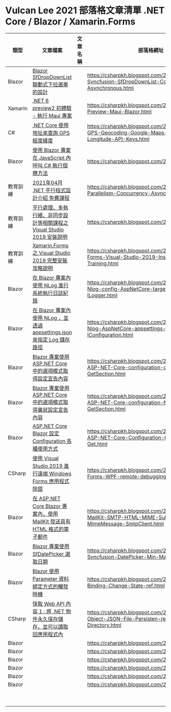 # Vulcan Lee 2021 部落格文章清單 .NET Core / Blazor / Xamarin.Forms

|類型|文章檔案|文章名稱|部落格網址|
|-|-|-|-|
|Blazor|[Blazor SfDropDownList 聯動式下拉選單的設計](CSharp/Blazor-Syncfusion-SfDropDownList-Correlation-Asynchronous.md)||https://csharpkh.blogspot.com/2021/05/Blazor-Syncfusion-SfDropDownList-Correlation-Asynchronous.html|
|Xamarin|[.NET 6 preview2 初體驗 - 執行 Maui 專案](XamarinForms/NET6-Preview-Maui-Blazor.md)||https://csharpkh.blogspot.com/2021/03/NET6-Preview-Maui-Blazor.html|
|C#|[.NET Core 使用地址來查詢 GPS 經度緯度](CSharp/Address-GPS-Geocoding-Google-Maps-Latitude-Longitude-API-Keys.md)||https://csharpkh.blogspot.com/2021/03/Address-GPS-Geocoding-Google-Maps-Latitude-Longitude-API-Keys.html|
|Blazor|[使用 Blazor 專案在 JavaScript 內呼叫 C# 執行個體方法](Blazor/Blazor-IJSRuntime-Instance-JavaScript-DotNetObjectReference-Delegate-InvokeVoidAsync-Binding.md)||https://csharpkh.blogspot.com/2021/04/.html|
|教育訓練|[2021年04月 .NET 平行程式設計介紹 免費課程](Training/NET-Parallelism-Concurrency-Asynchronous.md)||https://csharpkh.blogspot.com/2021/03/NET-Parallelism-Concurrency-Asynchronous.html|
|教育訓練|[平行處理、多執行緒、非同步設計等相關課程之 Visual Studio 2019 安裝說明](Training/Thread-Asynchronous-Visual-Studio-2019-Installation-Training.md)||https://csharpkh.blogspot.com/2021/03/.html|
|教育訓練|[Xamarin.Forms 之 Visual Studio 2019 完整安裝攻略說明](Training/Xamarin-Forms-Visual-Studio-2019-Installation-Training.md)||https://csharpkh.blogspot.com/2021/03/Xamarin-Forms-Visual-Studio-2019-Installation-Training.html|
|Blazor|[在 Blazor 專案內使用 NLog 進行系統執行日誌紀錄](Blazor/Blazor-Nlog-config-AspNetCore-target-NLogBuilder-ILogger.md)||https://csharpkh.blogspot.com/2021/04/Blazor-Nlog-config-AspNetCore-target-NLogBuilder-ILogger.html|
|Blazor|[在 Blazor 專案內使用 NLog ，並透過 appsettings.json 來指定 Log 儲存路徑](Blazor/Blazor-Nlog-AspNetCore-appsettings-json-IConfiguration.md)||https://csharpkh.blogspot.com/2021/04/Blazor-Nlog-AspNetCore-appsettings-json-IConfiguration.html|
|Blazor|[Blazor 專案使用ASP.NET Core 中的選項模式取得設定宣告內容](Blazor/Blazor-ASP-NET-Core-configuration-options-GetSection.md)||https://csharpkh.blogspot.com/2021/04/Blazor-ASP-NET-Core-configuration-options-GetSection.html|
|Blazor|[Blazor 專案使用ASP.NET Core 中的選項模式取得巢狀設定宣告內容](Blazor/Blazor-ASP-NET-Core-configuration-Nest-options-GetSection.md)||https://csharpkh.blogspot.com/2021/04/Blazor-ASP-NET-Core-configuration-Nest-options-GetSection.html|
|Blazor|[ASP.NET Core Blazor 設定 Configuration 各種使用方式](Blazor/Blazor-ASP-NET-Core-Configuration-GetSection-Bind-Get.md)||https://csharpkh.blogspot.com/2021/04/Blazor-ASP-NET-Core-Configuration-GetSection-Bind-Get.html|
|CSharp|[使用 Visual Studio 2019 進行遠端 Windows Forms 應用程式除錯](CSharp/Windows-Forms-WPF-remote-debugging-csharp.md)||https://csharpkh.blogspot.com/2021/04/Windows-Forms-WPF-remote-debugging-csharp.html|
|Blazor|[在 ASP.NET Core Blazor 專案內，使用 MailKit 發送具有 HTML 格式的電子郵件](Blazor/Blazor-MailKit-SMTP-HTML-MIME-Subject-Body-MimeMessage-SmtpClient.md)||https://csharpkh.blogspot.com/2021/04/Blazor-MailKit-SMTP-HTML-MIME-Subject-Body-MimeMessage-SmtpClient.html|
|Blazor|[Blazor 專案使用 SfDatePicker 選取日期](Blazor/Blazor-Syncfusion-DatePicker-Min-Max-Format.md)||https://csharpkh.blogspot.com/2021/04/Blazor-Syncfusion-DatePicker-Min-Max-Format.html|
|Blazor|[Blazor 使用 Parameter 資料綁定方式的觸發時機](Blazor/Parameter-Binding-Change-State-ref.md)||https://csharpkh.blogspot.com/2021/05/Parameter-Binding-Change-State-ref.html|
|CSharp|[快取 Web API 內容 1 : 將 .NET 物件永久保存儲存，並可以讀取回應用程式內](CSharp/NET-Object-JSON-File-Persisten-read-Write-Cache-Directory.md)||https://csharpkh.blogspot.com/2021/05/NET-Object-JSON-File-Persisten-read-Write-Cache-Directory.html|
|Blazor|[](Blazor/.md)||https://csharpkh.blogspot.com/2021/05/.html|
|Blazor|[](Blazor/.md)||https://csharpkh.blogspot.com/2021/05/.html|
|Blazor|[](Blazor/.md)||https://csharpkh.blogspot.com/2021/05/.html|
|Blazor|[](Blazor/.md)||https://csharpkh.blogspot.com/2021/05/.html|
|Blazor|[](Blazor/.md)||https://csharpkh.blogspot.com/2021/05/.html|
|Blazor|[](Blazor/.md)||https://csharpkh.blogspot.com/2021/05/.html|
|||||
|||||
|||||
|||||
|||||
|||||
|||||
|||||
|||||

